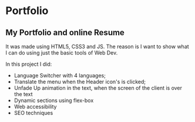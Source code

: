 # Portfolio

## My Portfolio and online Resume

It was made using HTML5, CSS3 and JS. The reason is I want to show what I can do using just the basic tools of Web Dev.

In this project I did:
  - Language Switcher with 4 languages;
  - Translate the menu when the Header icon's is clicked;
  - Unfade Up animation in the text, when the screen of the client is over the text
  - Dynamic sections using flex-box
  - Web accessibility
  - SEO techniques
